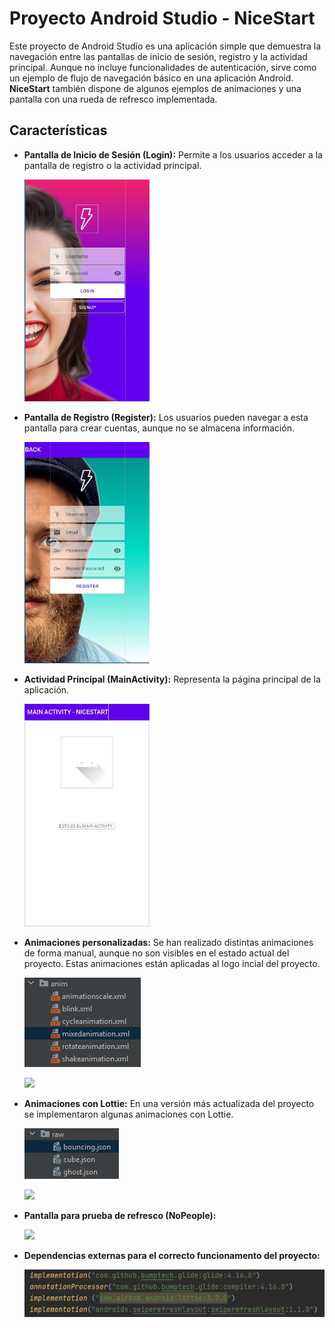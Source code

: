 # Proyecto Android Studio - NiceStart 

Este proyecto de Android Studio es una aplicación simple que demuestra la navegación entre las pantallas de inicio de sesión, registro y la actividad principal. Aunque no incluye funcionalidades de autenticación, sirve como un ejemplo de flujo de navegación básico en una aplicación Android. **NiceStart** también dispone de algunos ejemplos de animaciones y una pantalla con una rueda de refresco implementada.

## Características

- **Pantalla de Inicio de Sesión (Login):** Permite a los usuarios acceder a la pantalla de registro o la actividad principal.

  <img src="img/login.JPG"  width="200"/>
  

- **Pantalla de Registro (Register):** Los usuarios pueden navegar a esta pantalla para crear cuentas, aunque no se almacena información.

  <img src="img/register.JPG"  width="200"/>
  

- **Actividad Principal (MainActivity):** Representa la página principal de la aplicación.

   <img src="img/main.JPG"  width="200"/>
  

- **Animaciones personalizadas:** Se han realizado distintas animaciones de forma manual, aunque no son visibles en el estado actual del proyecto. Estas animaciones están aplicadas al logo incial del proyecto.

  
  ![anim](img/anim.PNG)
  

  <img src="https://github.com/arturofgg/NiceStart/assets/113636946/7150c408-fee5-4043-a3a3-0f7927979535"  width="200"/>

  
- **Animaciones con Lottie:** En una versión más actualizada del proyecto se implementaron algunas animaciones con Lottie.

  
  ![anim2](img/anim2.PNG)
  

  <img src="https://github.com/arturofgg/NiceStart/assets/113636946/ed523dc4-c228-46b4-b838-d4d0889f6820"  width="200"/>


- **Pantalla para prueba de refresco (NoPeople):**

  
  <img src="https://github.com/arturofgg/NiceStart/assets/113636946/a644bb96-3723-4985-be42-c5ec43691663"  width="200"/>
  

- **Dependencias externas para el correcto funcionamento del proyecto:**

  
  ![dependencies](img/dependencies.PNG)

